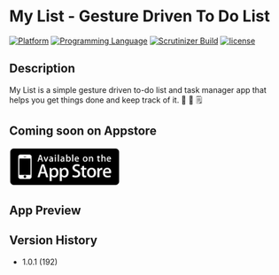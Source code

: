 # My List - Gesture Driven To Do List

[![Platform](https://img.shields.io/badge/platform-ios-lightgrey.svg)]()
[![Programming Language](https://img.shields.io/badge/language-swift-orange.svg)]()
[![Scrutinizer Build](https://img.shields.io/scrutinizer/build/g/filp/whoops.svg?maxAge=2592000)]()
[![license](https://img.shields.io/github/license/mashape/apistatus.svg?maxAge=2592000)](LICENSE.md)

## Description
My List is a simple gesture driven to-do list and task manager app that helps you get things done and keep track of it. 📝  📓  🗒

## Coming soon on Appstore


[<img src="https://github.com/aashishtamsya/My-List/blob/master/Resources/availableinappstore.png" width="200px" height="69px">](https://itunes.apple.com/us/app/my-list-gesture-driven-to/id1139455185)

## App Preview



## Version History

*	1.0.1 (192)